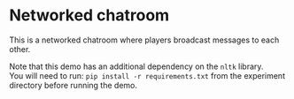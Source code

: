 # Networked chatroom

This is a networked chatroom where players broadcast messages to each other.

Note that this demo has an additional dependency on the ``nltk`` library.  
You will need to run: ``pip install -r requirements.txt`` from the experiment directory before running the demo.

